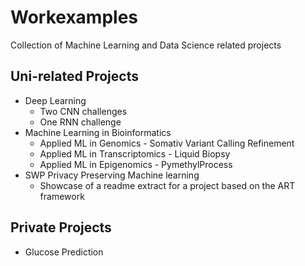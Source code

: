 # Workexamples
Collection of Machine Learning and Data Science related projects

## Uni-related Projects
- Deep Learning
    - Two CNN challenges
    - One RNN challenge
- Machine Learning in Bioinformatics
    - Applied ML in Genomics - Somativ Variant Calling Refinement
    - Applied ML in Transcriptomics - Liquid Biopsy
    - Applied ML in Epigenomics - PymethylProcess
- SWP Privacy Preserving Machine learning
    - Showcase of a readme extract for a project based on the ART framework

## Private Projects
- Glucose Prediction
